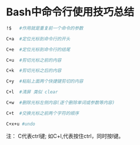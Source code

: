 Bash中命令行使用技巧总结
=======================

```bash
!$   #作用就是重复前一个命令的参数

C+a  #定位光标到命令行的开头

C+e  #定位光标到命令行的结尾

C+u  #剪切光标之前的内容

C+k  #剪切光标之后的内容

C+y  #粘贴上面两个快捷键剪切的内容

C+l  #清屏 类似 clear

C+w  #删除光标左侧内容(逐个删除单词或参数等内容)

C+t  #交换光标之前两个字符的顺序

C+x+u #undo


```

注： C代表ctrl键; 如C+l,代表按住ctrl，同时按l键。
